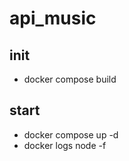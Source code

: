 # api_music

## init
- docker compose build

## start
- docker compose up -d
- docker logs node -f

